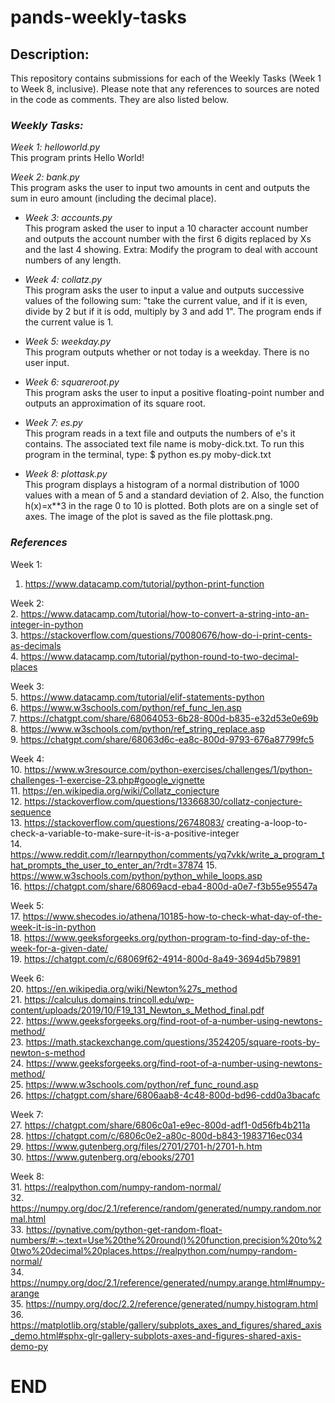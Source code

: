 # pands-weekly-tasks

## Description:

This repository contains submissions for each of the Weekly Tasks (Week 1 to Week 8, inclusive). Please note that any references to sources are noted in the code as comments. They are also listed below. 

### *Weekly Tasks:*  

*Week 1: helloworld.py*  
This program prints Hello World!

*Week 2: bank.py*  
This program asks the user to input two amounts in cent and outputs the sum in euro amount (including the decimal place).

- *Week 3: accounts.py*  
  This program asked the user to input a 10 character account number and outputs the account number with the first 6 digits replaced by Xs and the last 4 showing.
  Extra: Modify the program to deal with account numbers of any length.

- *Week 4: collatz.py*  
  This program asks the user to input a value and outputs successive values of the following sum: "take the current value, and if it is even, divide by 2 but if it is odd, multiply by 3 and add 1". The program ends if the current value is 1.

- *Week 5: weekday.py*  
  This program outputs whether or not today is a weekday. There is no user input.

- *Week 6: squareroot.py*  
  This program asks the user to input a positive floating-point number and outputs an approximation of its square root. 

- *Week 7: es.py*   
  This program reads in a text file and outputs the numbers of e's it contains. The associated text file name is moby-dick.txt. To run this program in the terminal, type: $ python es.py moby-dick.txt

- *Week 8: plottask.py*  
  This program displays a histogram of a normal distribution of 1000 values with a mean of 5 and a standard deviation of 2. Also, the function h(x)=x**3 in the rage 0 to 10 is plotted. Both plots are on a single set of axes. The image of the plot is saved as the file plottask.png.

### *References*  
  
Week 1:  
1. https://www.datacamp.com/tutorial/python-print-function  

Week 2:  
2. https://www.datacamp.com/tutorial/how-to-convert-a-string-into-an-integer-in-python  
3. https://stackoverflow.com/questions/70080676/how-do-i-print-cents-as-decimals  
4. https://www.datacamp.com/tutorial/python-round-to-two-decimal-places  

Week 3:   
5. https://www.datacamp.com/tutorial/elif-statements-python  
6. https://www.w3schools.com/python/ref_func_len.asp  
7. https://chatgpt.com/share/68064053-6b28-800d-b835-e32d53e0e69b  
8. https://www.w3schools.com/python/ref_string_replace.asp  
9. https://chatgpt.com/share/68063d6c-ea8c-800d-9793-676a87799fc5  

Week 4:  
10. https://www.w3resource.com/python-exercises/challenges/1/python-challenges-1-exercise-23.php#google_vignette  
11. https://en.wikipedia.org/wiki/Collatz_conjecture  
12. https://stackoverflow.com/questions/13366830/collatz-conjecture-sequence  
13. https://stackoverflow.com/questions/26748083/  creating-a-loop-to-check-a-variable-to-make-sure-it-is-a-positive-integer  
14. https://www.reddit.com/r/learnpython/comments/yq7vkk/write_a_program_that_prompts_the_user_to_enter_an/?rdt=37874
15. https://www.w3schools.com/python/python_while_loops.asp  
16. https://chatgpt.com/share/68069acd-eba4-800d-a0e7-f3b55e95547a  

Week 5:  
17. https://www.shecodes.io/athena/10185-how-to-check-what-day-of-the-week-it-is-in-python  
18. https://www.geeksforgeeks.org/python-program-to-find-day-of-the-week-for-a-given-date/  
19. https://chatgpt.com/c/68069f62-4914-800d-8a49-3694d5b79891  

Week 6:  
20. https://en.wikipedia.org/wiki/Newton%27s_method  
21. https://calculus.domains.trincoll.edu/wp-content/uploads/2019/10/F19_131_Newton_s_Method_final.pdf    
22. https://www.geeksforgeeks.org/find-root-of-a-number-using-newtons-method/   
23. https://math.stackexchange.com/questions/3524205/square-roots-by-newton-s-method  
24. https://www.geeksforgeeks.org/find-root-of-a-number-using-newtons-method/  
25. https://www.w3schools.com/python/ref_func_round.asp  
26. https://chatgpt.com/share/6806aab8-4c48-800d-bd96-cdd0a3bacafc  

Week 7:  
27. https://chatgpt.com/share/6806c0a1-e9ec-800d-adf1-0d56fb4b211a  
28. https://chatgpt.com/c/6806c0e2-a80c-800d-b843-1983716ec034  
29. https://www.gutenberg.org/files/2701/2701-h/2701-h.htm  
30. https://www.gutenberg.org/ebooks/2701  

Week 8:  
31. https://realpython.com/numpy-random-normal/   
32. https://numpy.org/doc/2.1/reference/random/generated/numpy.random.normal.html  
33. https://pynative.com/python-get-random-float-numbers/#:~:text=Use%20the%20round()%20function,precision%20to%20two%20decimal%20places.https://realpython.com/numpy-random-normal/    
34. https://numpy.org/doc/2.1/reference/generated/numpy.arange.html#numpy-arange  
35. https://numpy.org/doc/2.2/reference/generated/numpy.histogram.html  
36. https://matplotlib.org/stable/gallery/subplots_axes_and_figures/shared_axis_demo.html#sphx-glr-gallery-subplots-axes-and-figures-shared-axis-demo-py  

# END    

